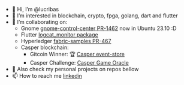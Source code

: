 - 👋 Hi, I’m @lucribas
- 👀 I’m interested in blockchain, crypto, fpga, golang, dart and flutter
- 💞️ I’m collaborating on:
  - Gnome [gnome-control-center PR-1462](https://gitlab.gnome.org/GNOME/gnome-control-center/-/merge_requests/1462) now in Ubuntu 23.10 :D
  - Flutter [logcat_monitor package](https://pub.dev/packages/logcat_monitor)
  - Hyperledger [fabric-samples PR-467](https://github.com/hyperledger/fabric-samples/pull/467) 
  - Casper blockchain: 
    - Gitcoin Winner: :trophy: [Casper event-store](https://github.com/lucribas/casper-event-store-graphql)
    - Casper Challenge: [Casper Game Oracle](https://github.com/lucribas/casper-game-oracle)
- :rocket: Also check my personal projects on repos bellow
- 📫 How to reach me [linkedin](https://www.linkedin.com/in/lucianoribas/)

<!---
lucribas/lucribas is a ✨ special ✨ repository because its `README.md` (this file) appears on your GitHub profile.
You can click the Preview link to take a look at your changes.
--->
